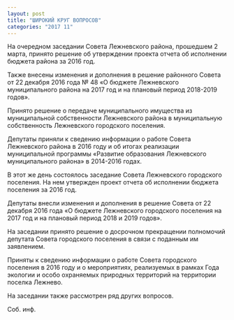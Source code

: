 ```yaml
---
layout: post
title: "ШИРОКИЙ КРУГ ВОПРОСОВ"
categories: "2017 11"
---
```


На очередном заседании Совета Лежневского района, прошедшем 2 марта, принято решение об утверждении проекта отчета об исполнении бюджета района за 2016 год.

Также внесены изменения и дополнения в решение районного Совета от 22 декабря 2016 года № 48 «О бюджете Лежневского муниципального района на 2017 год и на плановый период 2018-2019 годов».

Принято решение о передаче муниципального имущества из муниципальной собственности Лежневского района в муниципальную собственность Лежневского городского поселения.

Депутаты приняли к сведению информации о работе Совета Лежневского района в 2016 году и об итогах реализации муниципальной программы «Развитие образования Лежневского муниципального района» в 2014-2016 годах.

В этот же день состоялось заседание Совета Лежневского городского поселения. На нем утвержден проект отчета об исполнении бюджета поселения за 2016 год.

Депутаты внесли изменения и дополнения в решение Совета от 22 декабря 2016 года «О бюджете Лежневского городского поселения на 2017 год и на плановый период 2018 и 2019 годов».

На заседании принято решение о досрочном прекращении полномочий депутата Совета городского поселения в связи с поданным им заявлением.

Приняты к сведению информации о работе Совета городского поселения в 2016 году и о мероприятиях, реализуемых в рамках Года экологии и особо охраняемых природных территорий на территории поселка Лежнево.

На заседании также рассмотрен ряд других вопросов.

Соб. инф.


